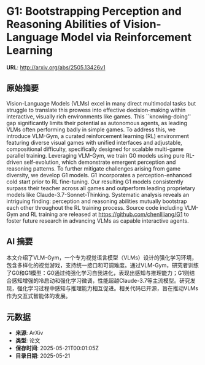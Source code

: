 # G1: Bootstrapping Perception and Reasoning Abilities of Vision-Language Model via Reinforcement Learning

**URL**: http://arxiv.org/abs/2505.13426v1

## 原始摘要

Vision-Language Models (VLMs) excel in many direct multimodal tasks but
struggle to translate this prowess into effective decision-making within
interactive, visually rich environments like games. This ``knowing-doing'' gap
significantly limits their potential as autonomous agents, as leading VLMs
often performing badly in simple games. To address this, we introduce VLM-Gym,
a curated reinforcement learning (RL) environment featuring diverse visual
games with unified interfaces and adjustable, compositional difficulty,
specifically designed for scalable multi-game parallel training. Leveraging
VLM-Gym, we train G0 models using pure RL-driven self-evolution, which
demonstrate emergent perception and reasoning patterns. To further mitigate
challenges arising from game diversity, we develop G1 models. G1 incorporates a
perception-enhanced cold start prior to RL fine-tuning. Our resulting G1 models
consistently surpass their teacher across all games and outperform leading
proprietary models like Claude-3.7-Sonnet-Thinking. Systematic analysis reveals
an intriguing finding: perception and reasoning abilities mutually bootstrap
each other throughout the RL training process. Source code including VLM-Gym
and RL training are released at https://github.com/chenllliang/G1 to foster
future research in advancing VLMs as capable interactive agents.


## AI 摘要

本文介绍了VLM-Gym，一个专为视觉语言模型（VLMs）设计的强化学习环境，包含多样化的视觉游戏，支持统一接口和可调难度。通过VLM-Gym，研究者训练了G0和G1模型：G0通过纯强化学习自我进化，表现出感知与推理能力；G1则结合感知增强的冷启动和强化学习微调，性能超越Claude-3.7等主流模型。研究发现，强化学习过程中感知与推理能力相互促进。相关代码已开源，旨在推动VLMs作为交互式智能体的发展。

## 元数据

- **来源**: ArXiv
- **类型**: 论文
- **保存时间**: 2025-05-21T00:01:05Z
- **目录日期**: 2025-05-21
